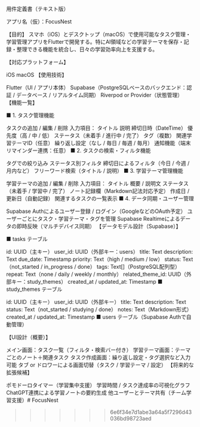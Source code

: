 用件定義書（テキスト版）

アプリ名（仮）：FocusNest

【目的】
スマホ（iOS）とデスクトップ（macOS）で使用可能なタスク管理・学習管理アプリをFlutterで開発する。特にAI領域などの学習テーマを保存・記録・整理できる機能を統合し、日々の学習効率向上を支援する。

【対応プラットフォーム】

iOS
macOS
【使用技術】

Flutter（UI / アプリ本体）
Supabase（PostgreSQLベースのバックエンド：認証 / データベース / リアルタイム同期）
Riverpod or Provider（状態管理）
【機能一覧】

■ 1. タスク管理機能

タスクの追加 / 編集 / 削除
入力項目：
タイトル
説明
締切日時（DateTime）
優先度（高 / 中 / 低）
ステータス（未着手 / 進行中 / 完了）
タグ（複数）
関連学習テーマID（任意）
繰り返し設定（なし / 毎日 / 毎週 / 毎月）
通知機能（端末リマインダー連携：任意）
■ 2. タスクの検索・フィルタ機能

タグでの絞り込み
ステータス別フィルタ
締切日によるフィルタ（今日 / 今週 / 月内など）
フリーワード検索（タイトル / 説明）
■ 3. 学習テーマ管理機能

学習テーマの追加 / 編集 / 削除
入力項目：
タイトル
概要 / 説明文
ステータス（未着手 / 学習中 / 完了）
ノート記録欄（Markdown記法対応予定）
作成日 / 更新日（自動記録）
関連するタスクの一覧表示
■ 4. データ同期・ユーザー管理

Supabase Authによるユーザー登録 / ログイン（GoogleなどのOAuth予定）
ユーザーごとにタスク・学習テーマ・タグを管理
Supabase Realtimeによるデータの即時反映（マルチデバイス同期）
【データモデル設計（Supabase）】

■ tasks テーブル

id: UUID（主キー）
user_id: UUID（外部キー：users）
title: Text
description: Text
due_date: Timestamp
priority: Text（high / medium / low）
status: Text（not_started / in_progress / done）
tags: Text[]（PostgreSQL配列型）
repeat: Text（none / daily / weekly / monthly）
related_theme_id: UUID（外部キー：study_themes）
created_at / updated_at: Timestamp
■ study_themes テーブル

id: UUID（主キー）
user_id: UUID（外部キー）
title: Text
description: Text
status: Text（not_started / studying / done）
notes: Text（Markdown形式）
created_at / updated_at: Timestamp
■ users テーブル（Supabase Authで自動管理）

【UI設計（概要）】

メイン画面：タスク一覧（フィルタ・検索バー付き）
学習テーマ画面：テーマごとのノート＋関連タスク
タスク作成画面：繰り返し設定・タグ選択など入力可能
タブ or ドロワーによる画面切替（タスク / 学習テーマ / 設定）
【将来的な拡張候補】

ポモドーロタイマー（学習集中支援）
学習時間 / タスク達成率の可視化グラフ
ChatGPT連携による学習ノートの要約生成
他ユーザーとテーマ共有（チーム学習支援）# FocusNest
>>>>>>> 6e6f34e7d1abe3a64a5f7296d43036bd98723aed
